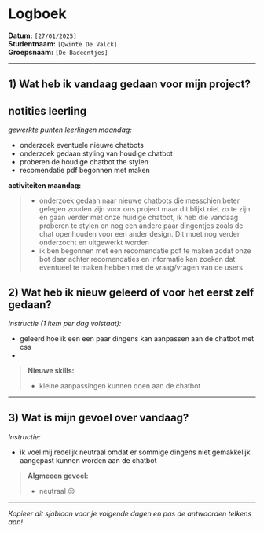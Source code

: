 # Logboek

**Datum:** `[27/01/2025]`  
**Studentnaam:** `[Qwinte De Valck]`  
**Groepsnaam:** `[De Badeentjes]`

---

## 1) Wat heb ik vandaag gedaan voor mijn project?

## notities leerling

*gewerkte punten leerlingen maandag:*
- onderzoek eventuele nieuwe chatbots
- onderzoek gedaan styling van houdige chatbot 
- proberen de houdige chatbot the stylen
- recomendatie pdf begonnen met maken

**activiteiten maandag:**
> - onderzoek gedaan naar nieuwe chatbots die messchien beter gelegen zouden zijn voor ons project maar dit blijkt niet zo te zijn en gaan verder met onze huidige chatbot, ik heb die vandaag proberen te stylen en nog een andere paar dingentjes zoals de chat openhouden voor een ander design. Dit moet nog verder onderzocht en uitgewerkt worden
> - ik ben begonnen met een recomendatie pdf te maken zodat onze bot daar achter recomendaties en informatie kan zoeken dat eventueel te maken hebben met de vraag/vragen van de users


## 2) Wat heb ik nieuw geleerd of voor het eerst zelf gedaan?

*Instructie (1 item per dag volstaat):*  
- geleerd hoe ik een een paar dingens kan aanpassen aan de chatbot met css
- 

> **Nieuwe skills:**  
> - kleine aanpassingen kunnen doen aan de chatbot

---

## 3) Wat is mijn gevoel over vandaag?

*Instructie:*  
- ik voel mij redelijk neutraal omdat er sommige dingens niet gemakkelijk aangepast kunnen worden aan de chatbot

> **Algmeeen gevoel:**  
> - neutraal 😑

---

*Kopieer dit sjabloon voor je volgende dagen en pas de antwoorden telkens aan!*
